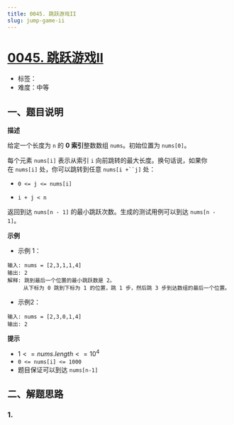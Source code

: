 ```yaml
---
title: 0045. 跳跃游戏II
slug: jump-game-ii
---
```


# [0045. 跳跃游戏II](https://leetcode.cn/problems/jump-game-ii/)

- 标签：
- 难度：中等

## 一、题目说明

**描述**

给定一个长度为 `n` 的 **0 索引**整数数组 `nums`。初始位置为 `nums[0]`。

每个元素 `nums[i]` 表示从索引 `i` 向前跳转的最大长度。换句话说，如果你在 `nums[i]` 处，你可以跳转到任意 `nums[i +``j]` 处：

* `0 <= j <= nums[i]`

* `i + j < n`

返回到达 `nums[n - 1]` 的最小跳跃次数。生成的测试用例可以到达 `nums[n - 1]`。

**示例**

* 示例 1：

```text
输入: nums = [2,3,1,1,4]
输出: 2
解释: 跳到最后一个位置的最小跳跃数是 2。
     从下标为 0 跳到下标为 1 的位置，跳 1 步，然后跳 3 步到达数组的最后一个位置。

```

* 示例2：

```text
输入: nums = [2,3,0,1,4]
输出: 2
```

**提示**

* $1 <= nums.length <= 10^4$
* `0 <= nums[i] <= 1000`
* 题目保证可以到达 `nums[n-1]`

## 二、解题思路

### 1.
